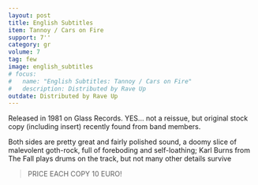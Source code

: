 ```yaml
---
layout: post
title: English Subtitles
item: Tannoy / Cars on Fire
support: 7''
category: gr
volume: 7
tag: few
image: english_subtitles
# focus:
#   name: "English Subtitles: Tannoy / Cars on Fire"
#   description: Distributed by Rave Up
outdate: Distributed by Rave Up
---
```


Released in 1981 on Glass Records. YES... not a reissue, but original stock copy (including insert) recently found from band members.

Both sides are pretty great and fairly polished sound, a doomy slice of malevolent goth-rock, full of foreboding and self-loathing; Karl Burns from The Fall plays drums on the track, but not many other details survive

> PRICE EACH COPY 10 EURO!
